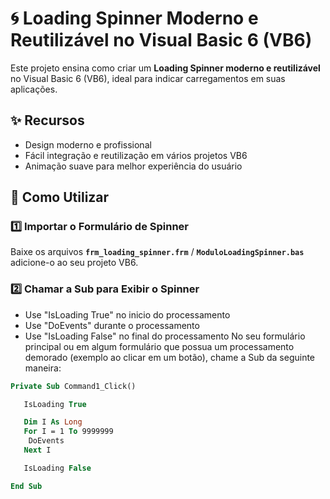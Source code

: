 # 🌀 Loading Spinner Moderno e Reutilizável no Visual Basic 6 (VB6)

Este projeto ensina como criar um **Loading Spinner moderno e reutilizável** no Visual Basic 6 (VB6), ideal para indicar carregamentos em suas aplicações.

## ✨ Recursos
- Design moderno e profissional
- Fácil integração e reutilização em vários projetos VB6
- Animação suave para melhor experiência do usuário

## 📌 Como Utilizar

### 1️⃣ Importar o Formulário de Spinner  
Baixe os arquivos **`frm_loading_spinner.frm`** / **`ModuloLoadingSpinner.bas`** adicione-o ao seu projeto VB6.

### 2️⃣ Chamar a Sub para Exibir o Spinner
- Use "IsLoading True" no inicio do processamento
- Use "DoEvents" durante o processamento
- Use "IsLoading False" no final do processamento
No seu formulário principal ou em algum formulário que possua um processamento demorado (exemplo ao clicar em um botão), chame a Sub da seguinte maneira:

```vb
Private Sub Command1_Click()

   IsLoading True

   Dim I As Long
   For I = 1 To 9999999
    DoEvents
   Next I

   IsLoading False

End Sub
